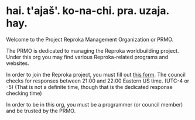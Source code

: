 # hai. t'ajaš'. ko-na-chi. pra. uzaja. hay.
Welcome to the Project Reproka Management Organization or PRMO.

The PRMO is dedicated to managing the Reproka worldbuilding project. Under this org you may find various Reproka-related programs and websites.

In order to join the Reproka project, you must fill out [this form](https://docs.google.com/forms/d/e/1FAIpQLSe4_nVBj8_zVPOrRGe-YmvmoE-HS8XTko-ZfDSaECmusLkF4Q/viewform?usp=header). The council checks for responses between 21:00 and 22:00 Eastern US time. (UTC-4 or -5) (That is not a definite time, though that is the dedicated response checking time)

In order to be in this org, you must be a programmer (or council member) and be trusted by the PRMO.

<!--

**Here are some ideas to get you started:**

🙋‍♀️ A short introduction - what is your organization all about?
🌈 Contribution guidelines - how can the community get involved?
👩‍💻 Useful resources - where can the community find your docs? Is there anything else the community should know?
🍿 Fun facts - what does your team eat for breakfast?
🧙 Remember, you can do mighty things with the power of [Markdown](https://docs.github.com/github/writing-on-github/getting-started-with-writing-and-formatting-on-github/basic-writing-and-formatting-syntax)
-->
